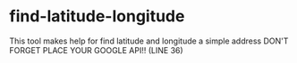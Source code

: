# find-latitude-longitude
 This tool makes help for find latitude and longitude a simple address
DON'T FORGET PLACE YOUR GOOGLE API!! (LINE 36)
